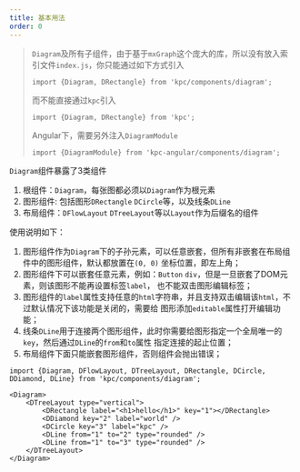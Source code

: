 ```yaml
---
title: 基本用法
order: 0
---
```


> `Diagram`及所有子组件，由于基于`mxGraph`这个庞大的库，所以没有放入索引文件`index.js`，你只能通过如下方式引入
>
> `import {Diagram, DRectangle} from 'kpc/components/diagram';`
>
> 而不能直接通过`kpc`引入
>
> `import {Diagram, DRectangle} from 'kpc';`
> 
> Angular下，需要另外注入`DiagramModule`
>
> `import {DiagramModule} from 'kpc-angular/components/diagram';`

`Diagram`组件暴露了3类组件

1. 根组件：`Diagram`，每张图都必须以`Diagram`作为根元素
2. 图形组件: 包括图形`DRectangle` `DCircle`等，以及线条`DLine`
3. 布局组件：`DFlowLayout` `DTreeLayout`等以`Layout`作为后缀名的组件

使用说明如下：

1. 图形组件作为`Diagram`下的子孙元素，可以任意嵌套，但所有非嵌套在布局组件中的图形组件，默认都放置在`(0, 0)`
坐标位置，即左上角；
2. 图形组件下可以嵌套任意元素，例如：`Button` `div`，但是一旦嵌套了DOM元素，则该图形不能再设置标签`label`，
也不能双击图形编辑标签；
3. 图形组件的`label`属性支持任意的`html`字符串，并且支持双击编辑该`html`，不过默认情况下该功能是关闭的，需要给
图形添加`editable`属性打开编辑功能；
4. 线条`DLine`用于连接两个图形组件，此时你需要给图形指定一个全局唯一的`key`，然后通过`DLine`的`from`和`to`属性
指定连接的起止位置；
3. 布局组件下面只能嵌套图形组件，否则组件会抛出错误；

```vdt
import {Diagram, DFlowLayout, DTreeLayout, DRectangle, DCircle, DDiamond, DLine} from 'kpc/components/diagram';

<Diagram>
    <DTreeLayout type="vertical">
        <DRectangle label="<h1>hello</h1>" key="1"></DRectangle>
        <DDiamond key="2" label="world" />
        <DCircle key="3" label="kpc" />
        <DLine from="1" to="2" type="rounded" />
        <DLine from="1" to="3" type="rounded" />
    </DTreeLayout>
</Diagram>
```
